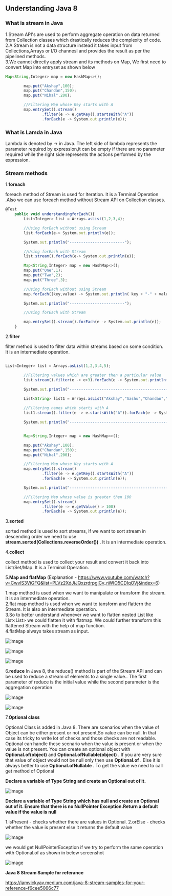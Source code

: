 
## Understanding Java 8

### What is stream in Java

1.Stream API's are used to perform aggregate operation on data returned from Collection classes which drastically reduces the complexity of code.</br>
2.A Stream is not a data structure instead it takes input from Collections,Arrays or I/O channesl and provides the result as per the pipelined methods.</br>
3.We cannot directly apply stream and its methods on Map, We first need to convert Map into entryset as shown below

```js
Map<String,Integer> map = new HashMap<>();

        map.put("Akshay",100);
        map.put("Chandan",150);
        map.put("Nihal",200);

        //Filtering Map whose Key starts with A
        map.entrySet().stream()
                .filter(e -> e.getKey().startsWith("A"))
                .forEach(e -> System.out.println(e));

```

### What is Lamda in Java

Lambda is denoted by -> in Java. The left side of lambda represents the parameter required by expression,it can be empty if there are no parameter required while the right side represents the actions performed by the expression.

### Stream methods

1.**foreach**

foreach method of Stream is used for Iteration. It is a Terminal Operation  .Also we can use foreach method without Stream API on Collection classes. 

```js
@Test
    public void understandingforEach(){
        List<Integer> list = Arrays.asList(1,2,3,4);

        //Using forEach without using Stream
        list.forEach(e-> System.out.println(e));

        System.out.println("------------------------");

        //Using forEach with Stream
        list.stream().forEach(e-> System.out.println(e));

        Map<String,Integer> map = new HashMap<>();
        map.put("One",1);
        map.put("Two",2);
        map.put("Three",3);

        //Using forEach without using Stream
        map.forEach((key,value) -> System.out.println( key + "-" + value ));

        System.out.println("------------------------");

        //Using forEach with Stream

        map.entrySet().stream().forEach(e -> System.out.println(e));
    }

```

2.**filter**

filter method is used to filter data within streams based on some condition. It is an intermediate operation.

```js

List<Integer> list = Arrays.asList(1,2,3,4,5);

        //Filtering values which are greater then a particular value
        list.stream().filter(e -> e>3).forEach(e -> System.out.println(e));

        System.out.println("---------------------------------------------");

        List<String> list1 = Arrays.asList("Akshay","Aashu","Chandan","anurag");
        
        //Filtering names which starts with A
        list1.stream().filter(e -> e.startsWith("A")).forEach(e -> System.out.println(e));

        System.out.println("---------------------------------------------");


        Map<String,Integer> map = new HashMap<>();

        map.put("Akshay",100);
        map.put("Chandan",150);
        map.put("Nihal",200);

        //Filtering Map whose Key starts with A
        map.entrySet().stream()
                .filter(e -> e.getKey().startsWith("A"))
                .forEach(e -> System.out.println(e));

        System.out.println("---------------------------------------------");

        //Filtering Map whose value is greater then 100
        map.entrySet().stream()
                .filter(e -> e.getValue() > 100)
                .forEach(e -> System.out.println(e));


```

3.**sorted**

sorted method is used to sort streams, If we want to sort stream in descending order we need to use **stream.sorted(Collections.reverseOrder())** . It is an intermediate operation.

4.**collect**

collect method is used to collect your result and convert it back into List/Set/Map. It is a Terminal Operation.

5.**Map and flatMap** (Explanation - https://www.youtube.com/watch?v=CwvlS3ViGFQ&list=PLVz2XdJiJQxzrdrpglCv_nWIO5CDIqOVj&index=6)

1.map method is used when we want to manipulate or transform the stream. It is an intermediate operation.</br>
2.flat map method is used when we want to tansform and flattern the Stream. It is also an intermediate operation. </br>
3.So to better understand whenever we want to flatten nested List like List<List<String>> we could flatten it with flatmap. We could further transform this
flattened Stream with the help of map function. </br>
4.flatMap always takes stream as input.       

![image](https://user-images.githubusercontent.com/52998083/212278202-399b0925-47f6-4858-9faa-70e791fa27ef.png)

![image](https://user-images.githubusercontent.com/52998083/212280291-0409d9e7-9c61-4501-9861-346fc29cb470.png)

![image](https://user-images.githubusercontent.com/52998083/212285165-1b9b6cba-edb5-4b47-b8b1-445369f88f8d.png)


6.**reduce**
In Java 8, the reduce() method is part of the Stream API and can be used to reduce a stream of elements to a single value.. The first parameter of reduce is the initial value while the second parameter is the aggregation operation 

![image](https://user-images.githubusercontent.com/52998083/212305999-cfbd24b1-d345-4e2f-bddf-2b066518f870.png)

![image](https://user-images.githubusercontent.com/52998083/212311755-6fa02727-ed34-4fce-af2d-ad01928db9c1.png)

7.**Optional class**

Optional Class is added in Java 8. There are scenarios when the value of Object can be either present or not present,So value can be null. In that case its tricky to write lot of checks and those checks are not readable. Optional can handle these scenario when the value is present or when the value is not present. You can create an optional object with **Optional.of(object)** and **Optional.ofNullable(object)** . If you are very sure that value of object would not be null only then use **Optional.of** . Else it is always better to use **Optional.ofNullable** . To get the value we need to call get method of Optional


**Declare a variable of Type String and create an Optional out of it.**

![image](https://user-images.githubusercontent.com/52998083/212684551-7623349d-bc52-47d0-b111-d3dfc8e65f19.png)

**Declare a variable of Type String which has null and create an Optional out of it. Ensure that there is no NullPointer Exception.Return a default value if
 the value is null**

1.isPresent - checks whether there are values in Optional.
2.orElse - checks whether the value is present else it returns the default value

![image](https://user-images.githubusercontent.com/52998083/212687868-cd3edfe6-3105-40ae-b110-51cb52bd702a.png)

we would get NullPointerException if we try to perform the same operation with Optional.of as shown in below screenshot

![image](https://user-images.githubusercontent.com/52998083/212688351-ad208c75-7ec7-4459-9222-650e1f785329.png)


**Java 8 Stream Sample for referance**

https://iamvickyav.medium.com/java-8-stream-samples-for-your-reference-f6cee5066c77




















